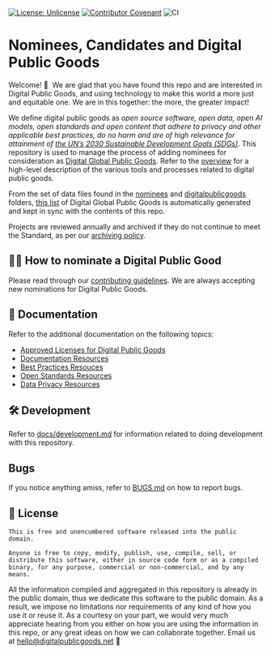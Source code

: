 [![License: Unlicense](https://img.shields.io/badge/license-Unlicense-blue.svg)](http://unlicense.org/) [![Contributor Covenant](https://img.shields.io/badge/Contributor%20Covenant-v2.0%20adopted-ff69b4.svg)](CODE_OF_CONDUCT.md) ![CI](https://github.com/unicef/publicgoods-candidates/workflows/CI/badge.svg)


# Nominees, Candidates and Digital Public Goods

Welcome! 👋 &nbsp;We are glad that you have found this repo and are interested in Digital Public Goods, and using technology to make this world  a more just and equitable one. We are in this together: the more, the greater impact!

We define digital public goods as *open source software, open data, open AI models, open standards and open content that adhere to privacy and other applicable best practices, do no harm and are of high relevance for attainment of [the UN’s 2030 Sustainable Development Goals (SDGs)](https://sdgs.un.org/goals)*. This repository is used to manage the process of adding nominees for consideration as [Digital Global Public Goods](https://digitalpublicgoods.net/public-goods/). Refer to the [overview](docs/overview.md) for a high-level description of the various tools and processes related to digital public goods.


From the set of data files found in the [nominees](nominees/) and [digitalpublicgoods](digitalpublicgoods/) folders, [this list](https://digitalpublicgoods.net/explore/) of Digital Global Public Goods is automatically generated and kept in sync with the contents of this repo.

Projects are reviewed annually and archived if they do not continue to meet the Standard, as per our [archiving policy](archiving.md).

## 🙋🏽 How to nominate a Digital Public Good

Please read through our [contributing guidelines](/CONTRIBUTING.md). We are always accepting new nominations for Digital Public Goods.

## 📄 Documentation

Refer to the additional documentation on the following topics:
* [Approved Licenses for Digital Public Goods](docs/licenses.md)
* [Documentation Resources](docs/help-center/documentation.md)
* [Best Practices Resouces](docs/help-center/best-practices.md)
* [Open Standards Resources](docs/help-center/open-standards.md)
* [Data Privacy Resources](docs/help-center/privacy.md)

## 🛠 Development

Refer to [docs/development.md](docs/development.md) for information related to doing development with this repository.

## Bugs

If you notice anything amiss, refer to [BUGS.md](BUGS.md) on how to report bugs.

## :memo: License

```
This is free and unencumbered software released into the public domain.

Anyone is free to copy, modify, publish, use, compile, sell, or
distribute this software, either in source code form or as a compiled
binary, for any purpose, commercial or non-commercial, and by any
means.
```

All the information compiled and aggregated in this repository is already in the public domain, thus  we dedicate this software to the public domain. As a result, we impose no limitations nor requirements of any kind of how you use it or reuse it. As a courtesy on your part, we would very much appreciate hearing from you either on how you are using the information in this repo, or any great ideas on how we can collaborate together.
Email us at hello@digitalpublicgoods.net 💌
